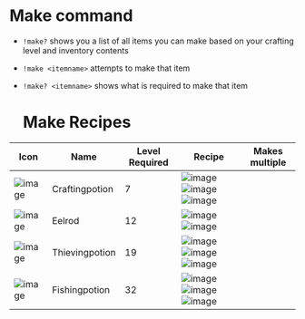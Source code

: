 # Make command #

- `!make?` shows you a list of all items you can make based on your crafting level and inventory contents
- `!make <itemname>` attempts to make that item
- `!make? <itemname>` shows what is required to make that item

  # Make Recipes #

  
| Icon | Name | Level Required | Recipe | Makes multiple |
| ------ | ------ | ----- | ------- | ---- |
| ![image](https://fishbot.app/items/craftingpotion.png) | Craftingpotion | 7 | ![image](https://fishbot.app/items/vial.png) ![image](https://fishbot.app/items/mulch.png)  ![image](https://fishbot.app/items/fisheye.png)  | |
| ![image](https://fishbot.app/items/eelrod.png) | Eelrod | 12 | ![image](https://fishbot.app/items/yewrod.png) ![image](https://fishbot.app/items/lockpick.png)  | |
| ![image](https://fishbot.app/items/thievingpotion.png) | Thievingpotion | 19 | ![image](https://fishbot.app/items/vial.png)  ![image](https://fishbot.app/items/mulch.png)  ![image](https://fishbot.app/items/rustycoin.png)  | |
| ![image](https://fishbot.app/items/fishingpotion.png) | Fishingpotion | 32 | ![image](https://fishbot.app/items/vial.png)  ![image](https://fishbot.app/items/mulch.png)   ![image](https://fishbot.app/items/lobsterclaw.png)  | |

